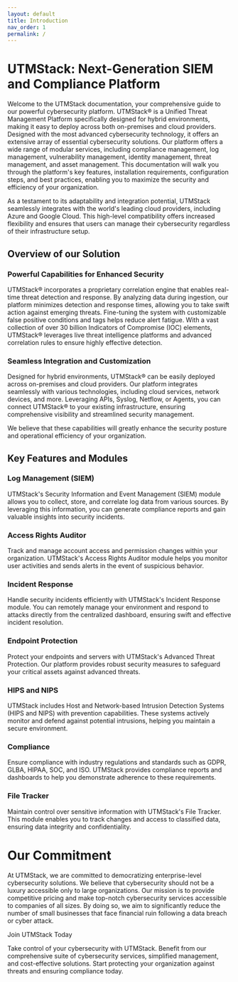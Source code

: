 ```yaml
---
layout: default
title: Introduction
nav_order: 1
permalink: /
---
```


# UTMStack: Next-Generation SIEM and Compliance Platform

Welcome to the UTMStack documentation, your comprehensive guide to our powerful cybersecurity platform. UTMStack® is a Unified Threat Management Platform specifically designed for hybrid environments, making it easy to deploy across both on-premises and cloud providers. Designed with the most advanced cybersecurity technology, it offers an extensive array of essential cybersecurity solutions. Our platform offers a wide range of modular services, including compliance management, log management, vulnerability management, identity management, threat management, and asset management. This documentation will walk you through the platform's key features, installation requirements, configuration steps, and best practices, enabling you to maximize the security and efficiency of your organization.

As a testament to its adaptability and integration potential, UTMStack seamlessly integrates with the world's leading cloud providers, including Azure and Google Cloud. This high-level compatibility offers increased flexibility and ensures that users can manage their cybersecurity regardless of their infrastructure setup.

## Overview of our Solution
### Powerful Capabilities for Enhanced Security
UTMStack® incorporates a proprietary correlation engine that enables real-time threat detection and response. By analyzing data during ingestion, our platform minimizes detection and response times, allowing you to take swift action against emerging threats. Fine-tuning the system with customizable false positive conditions and tags helps reduce alert fatigue. With a vast collection of over 30 billion Indicators of Compromise (IOC) elements, UTMStack® leverages live threat intelligence platforms and advanced correlation rules to ensure highly effective detection.

### Seamless Integration and Customization
Designed for hybrid environments, UTMStack® can be easily deployed across on-premises and cloud providers. Our platform integrates seamlessly with various technologies, including cloud services, network devices, and more. Leveraging APIs, Syslog, Netflow, or Agents, you can connect UTMStack® to your existing infrastructure, ensuring comprehensive visibility and streamlined security management.

We believe that these capabilities will greatly enhance the security posture and operational efficiency of your organization.
## Key Features and Modules

### Log Management (SIEM)
UTMStack's Security Information and Event Management (SIEM) module allows you to collect, store, and correlate log data from various sources. By leveraging this information, you can generate compliance reports and gain valuable insights into security incidents.

### Access Rights Auditor
Track and manage account access and permission changes within your organization. UTMStack's Access Rights Auditor module helps you monitor user activities and sends alerts in the event of suspicious behavior.

### Incident Response
Handle security incidents efficiently with UTMStack's Incident Response module. You can remotely manage your environment and respond to attacks directly from the centralized dashboard, ensuring swift and effective incident resolution.

### Endpoint Protection
Protect your endpoints and servers with UTMStack's Advanced Threat Protection. Our platform provides robust security measures to safeguard your critical assets against advanced threats.

### HIPS and NIPS
UTMStack includes Host and Network-based Intrusion Detection Systems (HIPS and NIPS) with prevention capabilities. These systems actively monitor and defend against potential intrusions, helping you maintain a secure environment.

### Compliance
Ensure compliance with industry regulations and standards such as GDPR, GLBA, HIPAA, SOC, and ISO. UTMStack provides compliance reports and dashboards to help you demonstrate adherence to these requirements.


### File Tracker
Maintain control over sensitive information with UTMStack's File Tracker. This module enables you to track changes and access to classified data, ensuring data integrity and confidentiality.


# Our Commitment
At UTMStack, we are committed to democratizing enterprise-level cybersecurity solutions. We believe that cybersecurity should not be a luxury accessible only to large organizations. Our mission is to provide competitive pricing and make top-notch cybersecurity services accessible to companies of all sizes. By doing so, we aim to significantly reduce the number of small businesses that face financial ruin following a data breach or cyber attack.

Join UTMStack Today

Take control of your cybersecurity with UTMStack. Benefit from our comprehensive suite of cybersecurity services, simplified management, and cost-effective solutions. Start protecting your organization against threats and ensuring compliance today.

